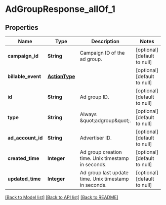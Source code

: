 # AdGroupResponse_allOf_1
## Properties

Name | Type | Description | Notes
------------ | ------------- | ------------- | -------------
**campaign\_id** | **String** | Campaign ID of the ad group. | [optional] [default to null]
**billable\_event** | [**ActionType**](ActionType.md) |  | [optional] [default to null]
**id** | **String** | Ad group ID. | [optional] [default to null]
**type** | **String** | Always \&quot;adgroup\&quot;. | [optional] [default to null]
**ad\_account\_id** | **String** | Advertiser ID. | [optional] [default to null]
**created\_time** | **Integer** | Ad group creation time. Unix timestamp in seconds. | [optional] [default to null]
**updated\_time** | **Integer** | Ad group last update time. Unix timestamp in seconds. | [optional] [default to null]

[[Back to Model list]](../README.md#documentation-for-models) [[Back to API list]](../README.md#documentation-for-api-endpoints) [[Back to README]](../README.md)

